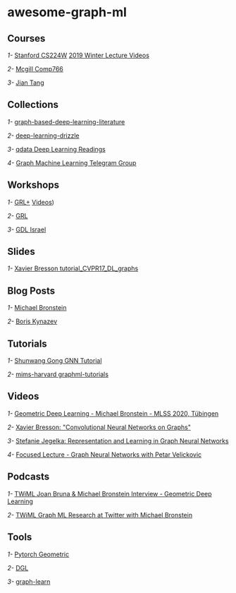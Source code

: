 # awesome-graph-ml

## Courses

*1-* <a href="http://web.stanford.edu/class/cs224w/">Stanford CS224W</a> <a href="http://snap.stanford.edu/class/cs224w-videos-2019/">2019 Winter Lecture Videos</a>
     
*2-* <a href="https://cs.mcgill.ca/~wlh/comp766/">Mcgill Comp766</a>

*3-* <a href="https://jian-tang.com/teaching/graph2019">Jian Tang</a>
  
## Collections

*1-*  <a href="https://github.com/naganandy/graph-based-deep-learning-literature">graph-based-deep-learning-literature</a>

*2-*  <a href="https://deep-learning-drizzle.github.io/#graphnn">deep-learning-drizzle</a>

*3-*  <a href="https://qdata.github.io/deep2Read//aReadingsIndexByCategory/#2Graphs">qdata Deep Learning Readings</a>

*4-*  <a href="https://t.me/graphML">Graph Machine Learning Telegram Group</a>

## Workshops

*1-* <a href="https://grlplus.github.io">GRL+</a> <a href="https://slideslive.com/icml-2020/graph-representation-learning-and-beyond-grl">Videos</a>)

*2-* <a href="https://grlearning.github.io">GRL</a>

*3-* <a href="http://gdl-israel.github.io/">GDL Israel</a>

## Slides

*1-* <a href="https://www.dropbox.com/s/appafg1fumb6u7f/tutorial_CVPR17_DL_graphs.pdf?dl=0">Xavier Bresson tutorial_CVPR17_DL_graphs</a>

## Blog Posts

*1-* <a href="https://towardsdatascience.com/@michael.bronstein">Michael Bronstein</a>

*2-* <a href="https://medium.com/@BorisAKnyazev">Boris Kynazev</a>

## Tutorials

*1-*  <a href="https://github.com/sw-gong/GNN-Tutorial">Shunwang Gong GNN Tutorial</a>

*2-*  <a href="https://github.com/mims-harvard/graphml-tutorials">mims-harvard graphml-tutorials</a>

## Videos

*1-* <a href="https://www.youtube.com/watch?v=8kTxTX0eBRA">Geometric Deep Learning - Michael Bronstein - MLSS 2020, Tübingen</a>

*2-* <a href="https://www.youtube.com/watch?v=v3jZRkvIOIM">Xavier Bresson: "Convolutional Neural Networks on Graphs"</a>

*3-* <a href="https://www.youtube.com/watch?v=Rr0pBFGcnjw&list=PL05umP7R6ij1qBaWovWYINzgFZJrBey4L&index=14&t=0s">Stefanie Jegelka: Representation and Learning in Graph Neural Networks</a> 

*4-* <a href="https://www.youtube.com/watch?v=fpb3j33RfTc&feature=youtu.be">Focused Lecture - Graph Neural Networks with Petar Velickovic</a>

## Podcasts

*1-* <a href="https://www.youtube.com/watch?v=Qtgep2CEExY">TWiML Joan Bruna & Michael Bronstein Interview - Geometric Deep Learning</a>

*2-* <a href="https://buff.ly/39nVvIY">TWiML Graph ML Research at Twitter with Michael Bronstein</a>

## Tools

*1-* <a href="https://github.com/rusty1s/pytorch_geometric">Pytorch Geometric</a>

*2-* <a href=https://github.com/dmlc/dgl>DGL</a>

*3-* <a href="https://github.com/alibaba/graph-learn">graph-learn</a>

